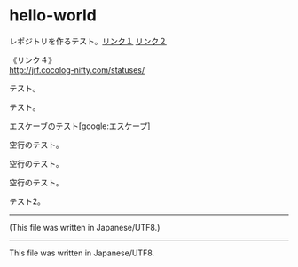 # hello-world

<!-- Time-stamp: "2020-12-28T21:12:14Z" -->

レポジトリを作るテスト。[リンク１](http://jrf.cocolog-nifty.com/)
[リンク２][リンク３]

《リンク４》  
http://jrf.cocolog-nifty.com/statuses/

テスト。

[リンク３]: http://jrf.cocolog-nifty.com/software/

テスト。

エスケーブのテスト\[google:エスケープ]

空行のテスト。

  
空行のテスト。

  
  
  
空行のテスト。

  
テスト2。

---
(This file was written in Japanese/UTF8.)

---
This file was written in Japanese/UTF8.
